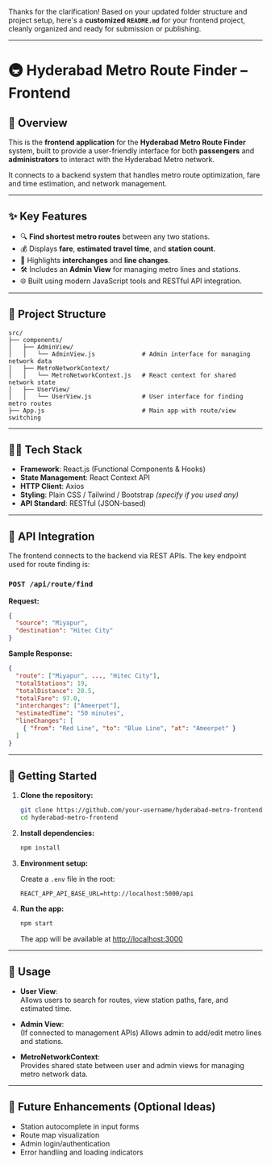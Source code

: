 Thanks for the clarification! Based on your updated folder structure and project setup, here's a **customized `README.md`** for your frontend project, cleanly organized and ready for submission or publishing.

---

# 🚇 Hyderabad Metro Route Finder – Frontend

## 📌 Overview

This is the **frontend application** for the **Hyderabad Metro Route Finder** system, built to provide a user-friendly interface for both **passengers** and **administrators** to interact with the Hyderabad Metro network.

It connects to a backend system that handles metro route optimization, fare and time estimation, and network management.

---

## ✨ Key Features

- 🔍 **Find shortest metro routes** between any two stations.
- 💰 Displays **fare**, **estimated travel time**, and **station count**.
- 🔄 Highlights **interchanges** and **line changes**.
- 🛠️ Includes an **Admin View** for managing metro lines and stations.
- 🌐 Built using modern JavaScript tools and RESTful API integration.

---

## 🧱 Project Structure

```
src/
├── components/
│   ├── AdminView/
│   │   └── AdminView.js             # Admin interface for managing network data
│   ├── MetroNetworkContext/
│   │   └── MetroNetworkContext.js   # React context for shared network state
│   ├── UserView/
│   │   └── UserView.js              # User interface for finding metro routes
├── App.js                           # Main app with route/view switching
```

---

## 🧑‍💻 Tech Stack

- **Framework**: React.js (Functional Components & Hooks)
- **State Management**: React Context API
- **HTTP Client**: Axios
- **Styling**: Plain CSS / Tailwind / Bootstrap *(specify if you used any)*
- **API Standard**: RESTful (JSON-based)

---

## 🔌 API Integration

The frontend connects to the backend via REST APIs. The key endpoint used for route finding is:

### `POST /api/route/find`

**Request:**
```json
{
  "source": "Miyapur",
  "destination": "Hitec City"
}
```

**Sample Response:**
```json
{
  "route": ["Miyapur", ..., "Hitec City"],
  "totalStations": 19,
  "totalDistance": 28.5,
  "totalFare": 97.0,
  "interchanges": ["Ameerpet"],
  "estimatedTime": "50 minutes",
  "lineChanges": [
    { "from": "Red Line", "to": "Blue Line", "at": "Ameerpet" }
  ]
}
```

---

## 🚀 Getting Started

1. **Clone the repository:**
   ```bash
   git clone https://github.com/your-username/hyderabad-metro-frontend.git
   cd hyderabad-metro-frontend
   ```

2. **Install dependencies:**
   ```bash
   npm install
   ```

3. **Environment setup:**

   Create a `.env` file in the root:
   ```
   REACT_APP_API_BASE_URL=http://localhost:5000/api
   ```

4. **Run the app:**
   ```bash
   npm start
   ```

   The app will be available at [http://localhost:3000](http://localhost:3000)

---

## 🧪 Usage

- **User View**:  
  Allows users to search for routes, view station paths, fare, and estimated time.

- **Admin View**:  
  (If connected to management APIs) Allows admin to add/edit metro lines and stations.

- **MetroNetworkContext**:  
  Provides shared state between user and admin views for managing metro network data.

---

## 📝 Future Enhancements (Optional Ideas)

- Station autocomplete in input forms
- Route map visualization
- Admin login/authentication
- Error handling and loading indicators

